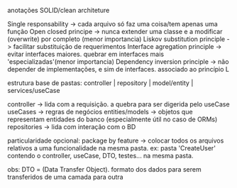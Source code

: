 anotações SOLID/clean architeture

Single responsability -> cada arquivo só faz uma coisa/tem apenas uma função
Open closed principe -> nunca extender uma classe e a modificar (overwrite) por completo (menor importancia)
Liskov substitution principle -> facilitar substituição de requerimentos
Interface agregation principle -> evitar interfaces maiores. quebrar em interfaces mais 'especializadas'(menor importancia)
Dependency inversion principle -> não depender de implementações, e sim de interfaces. associado ao princípio L


estrutura base de pastas: controller | repository | model/entity | services/useCase

controller -> lida com a requisição. a quebra para ser digerida pelo useCase
useCases -> regras de negócios
entities/models -> objetos que representam entidades do banco (especialmente útil no caso de ORMs)
repositories -> lida com interação com o BD

particularidade opcional: package by feature -> colocar todos os arquivos relativos a uma funcionalidade na mesma pasta. 
ex: pasta 'CreateUser' contendo o controller, useCase, DTO, testes... na mesma pasta. 

obs: DTO = (Data Transfer Object). formato dos dados para serem transferidos de uma camada para outra
